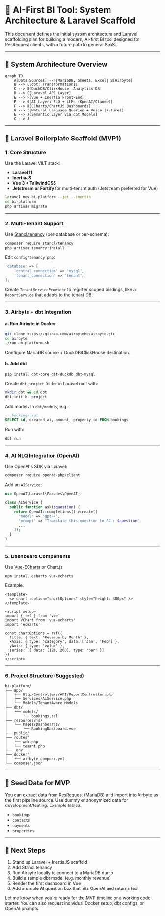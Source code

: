 # 🚀 AI-First BI Tool: System Architecture & Laravel Scaffold

This document defines the initial system architecture and Laravel scaffolding plan for building a modern, AI-first BI tool designed for ResRequest clients, with a future path to general SaaS.

---

## 🔧 System Architecture Overview

```mermaid
graph TD
    A[Data Sources] -->|MariaDB, Sheets, Excel| B[Airbyte]
    B --> C[dbt: Transformations]
    C --> D[DuckDB/ClickHouse: Analytics DB]
    D --> E[Laravel API Layer]
    E --> F[Vue + Inertia Front-End]
    E --> G[AI Layer: NLQ + LLMs (OpenAI/Claude)]
    F --> H[ECharts/ChartJS Dashboards]
    G --> I[Natural Language Queries + Voice (Future)]
    E --> J[Semantic Layer via dbt Models]
    C --> J
```

---

## 🧱 Laravel Boilerplate Scaffold (MVP1)

### 1. **Core Structure**

Use the Laravel VILT stack:
- **Laravel 11**
- **InertiaJS**
- **Vue 3 + TailwindCSS**
- **Jetstream or Fortify** for multi-tenant auth (Jetstream preferred for Vue)

```bash
laravel new bi-platform --jet --inertia
cd bi-platform
php artisan migrate
```

---

### 2. **Multi-Tenant Support**

Use [Stancl/tenancy](https://tenancyforlaravel.com/) (per-database or per-schema):

```bash
composer require stancl/tenancy
php artisan tenancy:install
```

Edit `config/tenancy.php`:
```php
'database' => [
    'central_connection' => 'mysql',
    'tenant_connection' => 'tenant',
],
```

Create `TenantServiceProvider` to register scoped bindings, like a `ReportService` that adapts to the tenant DB.

---

### 3. **Airbyte + dbt Integration**

#### a. **Run Airbyte in Docker**
```bash
git clone https://github.com/airbytehq/airbyte.git
cd airbyte
./run-ab-platform.sh
```
Configure MariaDB source + DuckDB/ClickHouse destination.

#### b. **Add dbt**
```bash
pip install dbt-core dbt-duckdb dbt-mysql
```
Create `dbt_project` folder in Laravel root with:
```bash
mkdir dbt && cd dbt
dbt init bi_project
```
Add models in `dbt/models`, e.g.:
```sql
-- bookings.sql
SELECT id, created_at, amount, property_id FROM bookings
```

Run with:
```bash
dbt run
```

---

### 4. **AI NLQ Integration (OpenAI)**

Use OpenAI's SDK via Laravel:
```bash
composer require openai-php/client
```
Add an `AIService`:
```php
use OpenAI\Laravel\Facades\OpenAI;

class AIService {
  public function ask($question) {
    return OpenAI::completions()->create([
      'model' => 'gpt-4',
      'prompt' => "Translate this question to SQL: $question",
      ...
    ]);
  }
}
```

---

### 5. **Dashboard Components**

Use [Vue-ECharts](https://github.com/ecomfe/vue-echarts) or Chart.js

```bash
npm install echarts vue-echarts
```
Example:
```vue
<template>
  <v-chart :option="chartOptions" style="height: 400px" />
</template>

<script setup>
import { ref } from 'vue'
import VChart from 'vue-echarts'
import 'echarts'

const chartOptions = ref({
  title: { text: 'Revenue by Month' },
  xAxis: { type: 'category', data: ['Jan', 'Feb'] },
  yAxis: { type: 'value' },
  series: [{ data: [120, 200], type: 'bar' }]
})
</script>
```

---

### 6. **Project Structure (Suggested)**
```
bi-platform/
├── app/
│   ├── Http/Controllers/API/ReportController.php
│   ├── Services/AiService.php
│   └── Models/TenantAware Models
├── dbt/
│   └── models/
│       └── bookings.sql
├── resources/js/
│   └── Pages/Dashboards/
│       └── BookingDashboard.vue
├── public/
├── routes/
│   └── web.php
│   └── tenant.php
├── .env
├── docker/
│   └── airbyte-compose.yml
└── composer.json
```

---

## 🧪 Seed Data for MVP

You can extract data from ResRequest (MariaDB) and import into Airbyte as the first pipeline source. Use dummy or anonymized data for development/testing. Example tables:
- `bookings`
- `contacts`
- `payments`
- `properties`

---

## 🧠 Next Steps

1. Stand up Laravel + InertiaJS scaffold
2. Add Stancl tenancy
3. Run Airbyte locally to connect to a MariaDB dump
4. Build a sample dbt model (e.g. monthly revenue)
5. Render the first dashboard in Vue
6. Add a simple AI question box that hits OpenAI and returns text

Let me know when you're ready for the MVP timeline or a working code starter. You can also request individual Docker setup, dbt configs, or OpenAI prompts.